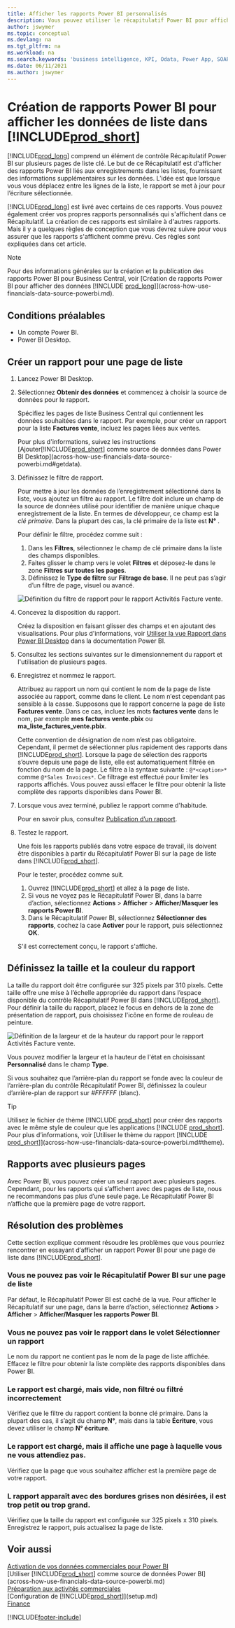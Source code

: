 ```yaml
---
title: Afficher les rapports Power BI personnalisés
description: Vous pouvez utiliser le récapitulatif Power BI pour afficher les rapports Power BI et obtenir des informations supplémentaires sur les données des enregistrements dans les listes clés.
author: jswymer
ms.topic: conceptual
ms.devlang: na
ms.tgt_pltfrm: na
ms.workload: na
ms.search.keywords: 'business intelligence, KPI, Odata, Power App, SOAP, analysis'
ms.date: 06/11/2021
ms.author: jswymer
---
```

# <a name="creating-power-bi-reports-for-displaying-list-data-in-"></a>Création de rapports Power BI pour afficher les données de liste dans [!INCLUDE[prod_short](includes/prod_short.md)]

[!INCLUDE[prod_long](includes/prod_long.md)] comprend un élément de contrôle Récapitulatif Power BI sur plusieurs pages de liste clé. Le but de ce Récapitulatif est d'afficher des rapports Power BI liés aux enregistrements dans les listes, fournissant des informations supplémentaires sur les données. L′idée est que lorsque vous vous déplacez entre les lignes de la liste, le rapport se met à jour pour l’écriture sélectionnée.

[!INCLUDE[prod_long](includes/prod_long.md)] est livré avec certains de ces rapports. Vous pouvez également créer vos propres rapports personnalisés qui s'affichent dans ce Récapitulatif. La création de ces rapports est similaire à d'autres rapports. Mais il y a quelques règles de conception que vous devrez suivre pour vous assurer que les rapports s'affichent comme prévu. Ces règles sont expliquées dans cet article.

> [!NOTE]
> Pour des informations générales sur la création et la publication des rapports Power BI pour Business Central, voir [Création de rapports Power BI pour afficher des données [!INCLUDE [prod_long](includes/prod_long.md)]](across-how-use-financials-data-source-powerbi.md). 

## <a name="prerequisites"></a>Conditions préalables

- Un compte Power BI.
- Power BI Desktop.

<!-- 
For more information about getting started, see [Use [!INCLUDE[prod_short](includes/prod_short.md)] as a Power BI Data Source](across-how-use-financials-data-source-powerbi.md).-->

## <a name="create-a-report-for-a-list-page"></a>Créer un rapport pour une page de liste

1. Lancez Power BI Desktop.
2. Sélectionnez **Obtenir des données** et commencez à choisir la source de données pour le rapport.

    Spécifiez les pages de liste Business Central qui contiennent les données souhaitées dans le rapport. Par exemple, pour créer un rapport pour la liste **Factures vente**, incluez les pages liées aux ventes.

    Pour plus d'informations, suivez les instructions [Ajouter[!INCLUDE[prod_short](includes/prod_short.md)] comme source de données dans Power BI Desktop](across-how-use-financials-data-source-powerbi.md#getdata).

3. Définissez le filtre de rapport.

    Pour mettre à jour les données de l’enregistrement sélectionné dans la liste, vous ajoutez un filtre au rapport. Le filtre doit inclure un champ de la source de données utilisé pour identifier de manière unique chaque enregistrement de la liste. En termes de développeur, ce champ est la *clé primaire*. Dans la plupart des cas, la clé primaire de la liste est **N°** .

    Pour définir le filtre, procédez comme suit :

    1. Dans les **Filtres**, sélectionnez le champ de clé primaire dans la liste des champs disponibles.
    2. Faites glisser le champ vers le volet **Filtres** et déposez-le dans le zone **Filtres sur toutes les pages**.
    3. Définissez le **Type de filtre** sur **Filtrage de base**. Il ne peut pas s’agir d’un filtre de page, visuel ou avancé.

    ![Définition du filtre de rapport pour le rapport Activités Facture vente.](./media/across-how-use-powerbi-reports-factbox/financials-powerbi-report-filter-v3.png)
4. Concevez la disposition du rapport.

    Créez la disposition en faisant glisser des champs et en ajoutant des visualisations. Pour plus d'informations, voir [Utiliser la vue Rapport dans Power BI Desktop](/power-bi/create-reports/desktop-report-view) dans la documentation Power BI.

5. Consultez les sections suivantes sur le dimensionnement du rapport et l'utilisation de plusieurs pages.

6. Enregistrez et nommez le rapport.

    Attribuez au rapport un nom qui contient le nom de la page de liste associée au rapport, comme dans le client. Le nom n′est cependant pas sensible à la casse. Supposons que le rapport concerne la page de liste **Factures vente**. Dans ce cas, incluez les mots **factures vente** dans le nom, par exemple **mes factures vente.pbix** ou **ma_liste_factures_vente.pbix**.

    Cette convention de désignation de nom n’est pas obligatoire. Cependant, il permet de sélectionner plus rapidement des rapports dans [!INCLUDE[prod_short](includes/prod_short.md)]. Lorsque la page de sélection des rapports s’ouvre depuis une page de liste, elle est automatiquement filtrée en fonction du nom de la page. Le filtre a la syntaxe suivante : `@*<caption>*` comme `@*Sales Invoices*`. Ce filtrage est effectué pour limiter les rapports affichés. Vous pouvez aussi effacer le filtre pour obtenir la liste complète des rapports disponibles dans Power BI.

7. Lorsque vous avez terminé, publiez le rapport comme d'habitude.

    Pour en savoir plus, consultez [Publication d’un rapport](across-how-use-financials-data-source-powerbi.md#publish-reports).

8. Testez le rapport.

    Une fois les rapports publiés dans votre espace de travail, ils doivent être disponibles à partir du Récapitulatif Power BI sur la page de liste dans [!INCLUDE[prod_short](includes/prod_short.md)].

    Pour le tester, procédez comme suit.

    1. Ouvrez [!INCLUDE[prod_short](includes/prod_short.md)] et allez à la page de liste.
    2. Si vous ne voyez pas le Récapitulatif Power BI, dans la barre d’action, sélectionnez **Actions** > **Afficher** > **Afficher/Masquer les rapports Power BI**.
    3. Dans le Récapitulatif Power BI, sélectionnez **Sélectionner des rapports**, cochez la case **Activer** pour le rapport, puis sélectionnez **OK**.

    S'il est correctement conçu, le rapport s'affiche.  

## <a name="set-the-report-size-and-color"></a>Définissez la taille et la couleur du rapport

La taille du rapport doit être configurée sur 325 pixels par 310 pixels. Cette taille offre une mise à l’échelle appropriée du rapport dans l’espace disponible du contrôle Récapitulatif Power BI dans [!INCLUDE[prod_short](includes/prod_short.md)]. Pour définir la taille du rapport, placez le focus en dehors de la zone de présentation de rapport, puis choisissez l'icône en forme de rouleau de peinture.

![Définition de la largeur et de la hauteur du rapport pour le rapport Activités Facture vente.](./media/across-how-use-powerbi-reports-factbox/financials-powerbi-report-sizing-v3.png)

Vous pouvez modifier la largeur et la hauteur de l'état en choisissant **Personnalisé** dans le champ **Type**.

Si vous souhaitez que l’arrière-plan du rapport se fonde avec la couleur de l’arrière-plan du contrôle Récapitulatif Power BI, définissez la couleur d’arrière-plan de rapport sur *#FFFFFF* (blanc). 

> [!TIP]
> Utilisez le fichier de thème [!INCLUDE [prod_short](includes/prod_short.md)] pour créer des rapports avec le même style de couleur que les applications [!INCLUDE [prod_short](includes/prod_short.md)]. Pour plus d’informations, voir [Utiliser le thème du rapport [!INCLUDE [prod_short](includes/prod_short.md)]](across-how-use-financials-data-source-powerbi.md#theme).

## <a name="reports-with-multiple-pages"></a>Rapports avec plusieurs pages

Avec Power BI, vous pouvez créer un seul rapport avec plusieurs pages. Cependant, pour les rapports qui s’affichent avec des pages de liste, nous ne recommandons pas plus d′une seule page. Le Récapitulatif Power BI n’affiche que la première page de votre rapport.

## <a name="fixing-problems"></a>Résolution des problèmes

Cette section explique comment résoudre les problèmes que vous pourriez rencontrer en essayant d′afficher un rapport Power BI pour une page de liste dans [!INCLUDE[prod_short](includes/prod_short.md)].  

### <a name="you-cant-see-the-power-bi-factbox-on-a-list-page"></a>Vous ne pouvez pas voir le Récapitulatif Power BI sur une page de liste

Par défaut, le Récapitulatif Power BI est caché de la vue. Pour afficher le Récapitulatif sur une page, dans la barre d’action, sélectionnez **Actions** > **Afficher** > **Afficher/Masquer les rapports Power BI**.

### <a name="you-cant-see-the-report-in-the-select-report-pane"></a>Vous ne pouvez pas voir le rapport dans le volet Sélectionner un rapport

Le nom du rapport ne contient pas le nom de la page de liste affichée. Effacez le filtre pour obtenir la liste complète des rapports disponibles dans Power BI.  

### <a name="report-is-loaded-but-blank-not-filtered-or-filtered-incorrectly"></a>Le rapport est chargé, mais vide, non filtré ou filtré incorrectement

Vérifiez que le filtre du rapport contient la bonne clé primaire. Dans la plupart des cas, il s’agit du champ **N°**, mais dans la table **Écriture**, vous devez utiliser le champ **N° écriture**.

### <a name="report-is-loaded-but-it-shows-a-page-you-didnt-expect"></a>Le rapport est chargé, mais il affiche une page à laquelle vous ne vous attendiez pas.

Vérifiez que la page que vous souhaitez afficher est la première page de votre rapport.  

### <a name="report-appears-with-an-unwanted-gray-boarder-or-its-too-small-or-too-large"></a>L rapport apparaît avec des bordures grises non désirées, il est trop petit ou trop grand.

Vérifiez que la taille du rapport est configurée sur 325 pixels x 310 pixels. Enregistrez le rapport, puis actualisez la page de liste.  

## <a name="see-also"></a>Voir aussi

[Activation de vos données commerciales pour Power BI](admin-powerbi.md)  
[Utiliser [!INCLUDE[prod_short](includes/prod_short.md)] comme source de données Power BI](across-how-use-financials-data-source-powerbi.md)  
[Préparation aux activités commerciales](ui-get-ready-business.md)  
[Configuration de [!INCLUDE[prod_short](includes/prod_short.md)]](setup.md)  
[Finance](finance.md)  


[!INCLUDE[footer-include](includes/footer-banner.md)]
